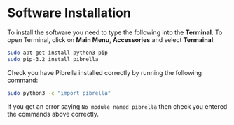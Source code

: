 # Software Installation

To install the software you need to type the following into the **Terminal**. To open Terminal, click on **Main Menu**, **Accessories** and select **Termainal**:

```bash
sudo apt-get install python3-pip
sudo pip-3.2 install pibrella
```

Check you have Pibrella installed correctly by running the following command:

```bash
sudo python3 -c "import pibrella"
```

If you get an error saying `No module named pibrella` then check you entered the commands above correctly.

